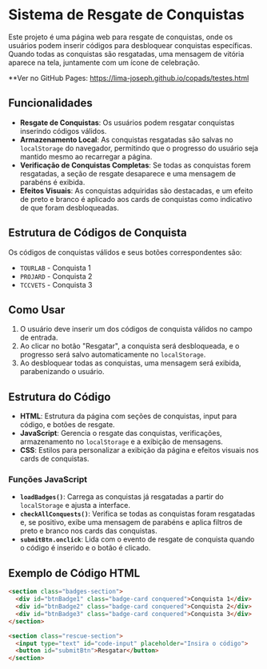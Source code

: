 # Sistema de Resgate de Conquistas

Este projeto é uma página web para resgate de conquistas, onde os usuários podem inserir códigos para desbloquear conquistas específicas. Quando todas as conquistas são resgatadas, uma mensagem de vitória aparece na tela, juntamente com um ícone de celebração.

**Ver no GitHub Pages: https://lima-joseph.github.io/copads/testes.html

## Funcionalidades

- **Resgate de Conquistas**: Os usuários podem resgatar conquistas inserindo códigos válidos.
- **Armazenamento Local**: As conquistas resgatadas são salvas no `localStorage` do navegador, permitindo que o progresso do usuário seja mantido mesmo ao recarregar a página.
- **Verificação de Conquistas Completas**: Se todas as conquistas forem resgatadas, a seção de resgate desaparece e uma mensagem de parabéns é exibida.
- **Efeitos Visuais**: As conquistas adquiridas são destacadas, e um efeito de preto e branco é aplicado aos cards de conquistas como indicativo de que foram desbloqueadas.

## Estrutura de Códigos de Conquista

Os códigos de conquistas válidos e seus botões correspondentes são:

- `TOURLAB` - Conquista 1
- `PROJARD` - Conquista 2
- `TCCVETS` - Conquista 3

## Como Usar

1. O usuário deve inserir um dos códigos de conquista válidos no campo de entrada.
2. Ao clicar no botão "Resgatar", a conquista será desbloqueada, e o progresso será salvo automaticamente no `localStorage`.
3. Ao desbloquear todas as conquistas, uma mensagem será exibida, parabenizando o usuário.

## Estrutura do Código

- **HTML**: Estrutura da página com seções de conquistas, input para código, e botões de resgate.
- **JavaScript**: Gerencia o resgate das conquistas, verificações, armazenamento no `localStorage` e a exibição de mensagens.
- **CSS**: Estilos para personalizar a exibição da página e efeitos visuais nos cards de conquistas.

### Funções JavaScript

- **`loadBadges()`**: Carrega as conquistas já resgatadas a partir do `localStorage` e ajusta a interface.
- **`checkAllConquests()`**: Verifica se todas as conquistas foram resgatadas e, se positivo, exibe uma mensagem de parabéns e aplica filtros de preto e branco nos cards das conquistas.
- **`submitBtn.onclick`**: Lida com o evento de resgate de conquista quando o código é inserido e o botão é clicado.

## Exemplo de Código HTML

```html
<section class="badges-section">
  <div id="btnBadge1" class="badge-card conquered">Conquista 1</div>
  <div id="btnBadge2" class="badge-card conquered">Conquista 2</div>
  <div id="btnBadge3" class="badge-card conquered">Conquista 3</div>
</section>

<section class="rescue-section">
  <input type="text" id="code-input" placeholder="Insira o código">
  <button id="submitBtn">Resgatar</button>
</section>

